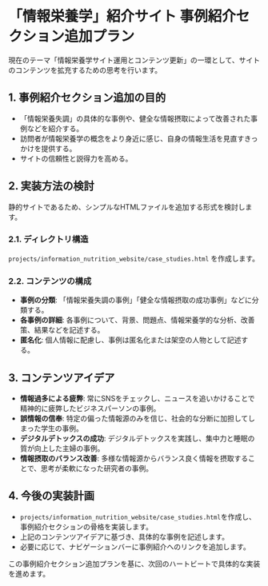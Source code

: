 # 「情報栄養学」紹介サイト 事例紹介セクション追加プラン

現在のテーマ「情報栄養学サイト運用とコンテンツ更新」の一環として、サイトのコンテンツを拡充するための思考を行います。

## 1. 事例紹介セクション追加の目的

- 「情報栄養失調」の具体的な事例や、健全な情報摂取によって改善された事例などを紹介する。
- 訪問者が情報栄養学の概念をより身近に感じ、自身の情報生活を見直すきっかけを提供する。
- サイトの信頼性と説得力を高める。

## 2. 実装方法の検討

静的サイトであるため、シンプルなHTMLファイルを追加する形式を検討します。

### 2.1. ディレクトリ構造

`projects/information_nutrition_website/case_studies.html` を作成します。

### 2.2. コンテンツの構成

- **事例の分類**: 「情報栄養失調の事例」「健全な情報摂取の成功事例」などに分類する。
- **各事例の詳細**: 各事例について、背景、問題点、情報栄養学的な分析、改善策、結果などを記述する。
- **匿名化**: 個人情報に配慮し、事例は匿名化または架空の人物として記述する。

## 3. コンテンツアイデア

- **情報過多による疲弊**: 常にSNSをチェックし、ニュースを追いかけることで精神的に疲弊したビジネスパーソンの事例。
- **誤情報の信奉**: 特定の偏った情報源のみを信じ、社会的な分断に加担してしまった学生の事例。
- **デジタルデトックスの成功**: デジタルデトックスを実践し、集中力と睡眠の質が向上した主婦の事例。
- **情報摂取のバランス改善**: 多様な情報源からバランス良く情報を摂取することで、思考が柔軟になった研究者の事例。

## 4. 今後の実装計画

- `projects/information_nutrition_website/case_studies.html`を作成し、事例紹介セクションの骨格を実装します。
- 上記のコンテンツアイデアに基づき、具体的な事例を記述します。
- 必要に応じて、ナビゲーションバーに事例紹介へのリンクを追加します。

この事例紹介セクション追加プランを基に、次回のハートビートで具体的な実装を進めます。
